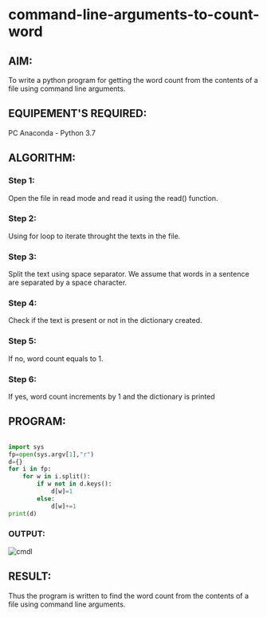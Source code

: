 # command-line-arguments-to-count-word
## AIM:
To write a python program for getting the word count from the contents of a file using command line arguments.
## EQUIPEMENT'S REQUIRED: 
PC
Anaconda - Python 3.7
## ALGORITHM: 
### Step 1:
Open the file in read mode and read it using the read() function.
### Step 2: 
Using for loop to iterate throught the texts in the file.
### Step 3: 
Split the text using space separator. We assume that words in a sentence are separated by a space character.
### Step 4:  
Check if the text is present or not in the dictionary created.
### Step 5: 
If no, word count equals to 1.
### Step 6: 
If yes, word count increments by 1 and the dictionary is printed
## PROGRAM:
```python

import sys
fp=open(sys.argv[1],"r")
d={}
for i in fp:
    for w in i.split():
        if w not in d.keys():
            d[w]=1
        else:
            d[w]+=1
print(d)
```
### OUTPUT:
![cmdl](https://user-images.githubusercontent.com/98278161/214896829-4dc8f3f8-c32a-4591-bc0a-b049a44bd049.jpeg)


## RESULT:
Thus the program is written to find the word count from the contents of a file using command line arguments.
